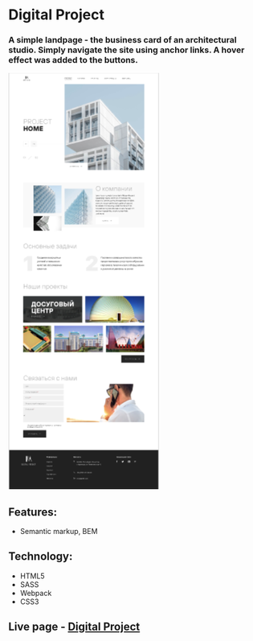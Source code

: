 # Digital Project
### A simple landpage - the business card of an architectural studio. Simply navigate the site using anchor links. A hover effect was added to the buttons.

<kbd> 
<img src="./src/assets/images/screen.png" alt="screen" width="300" />
</kbd>

## Features:
- Semantic markup, BEM

## Technology:
- HTML5
- SASS
- Webpack
- CSS3

## Live page - [Digital Project](https://Tinkkid.github.io/digital-project-demo)